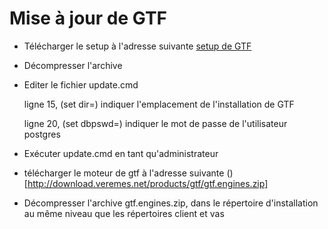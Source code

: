   
  # Mise à jour de GTF 
  
  - Télécharger le setup à l'adresse suivante [setup de GTF](http://download.veremes.net/products/gtf/setup_gtf-2017.01.03.b26443-win.zip)
  
  - Décompresser l'archive
  
  -  Editer le fichier update.cmd
  
        ligne 15, (set dir=) indiquer l'emplacement de l'installation de GTF
        
        ligne 20, (set dbpswd=) indiquer le mot de passe de l'utilisateur postgres
    
   - Exécuter update.cmd en tant qu'administrateur
   
   - télécharger le moteur de gtf à l'adresse suivante ()[http://download.veremes.net/products/gtf/gtf.engines.zip]
   
   - Décompresser l'archive gtf.engines.zip, dans le répertoire d'installation au même niveau que les répertoires client et vas
